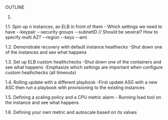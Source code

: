 OUTLINE

1.
1.1. Spin up n instances, an ELB in front of them
    - Which settings we need to have
        --keypair
        --security groups
        --subnetID // Should be several? How to specify multi AZ?
        --region 
        --keys
        --ami
    
1.2. Demonstrate recovery with default instance healthecks
    -Shut down one of the instances and see what happens
    
1.3. Set up ELB custom healthchecks
    -Shut down one of the containers and see what happens
    -Emphasize which settings are important when configure custom healhchecks (all timeouts)
    
1.4. Rolling update with a different playbook
    -First update ASG with a new ASC then run a playbook with provisioning to the existing instances
    
1.5. Defining a scaling policy and a CPU metric alarm
    - Running load tool on the instance and see what happens
    
    
1.6. Defining your own metric and autoscale based on its values
    

